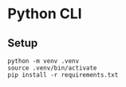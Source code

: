 # Python CLI

## Setup

```
python -m venv .venv
source .venv/bin/activate
pip install -r requirements.txt
```
